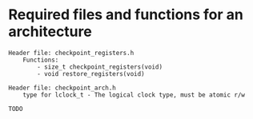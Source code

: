 # Required files and functions for an architecture

```
Header file: checkpoint_registers.h
    Functions:
        - size_t checkpoint_registers(void)
        - void restore_registers(void)

Header file: checkpoint_arch.h
    type for lclock_t - The logical clock type, must be atomic r/w

TODO
```
